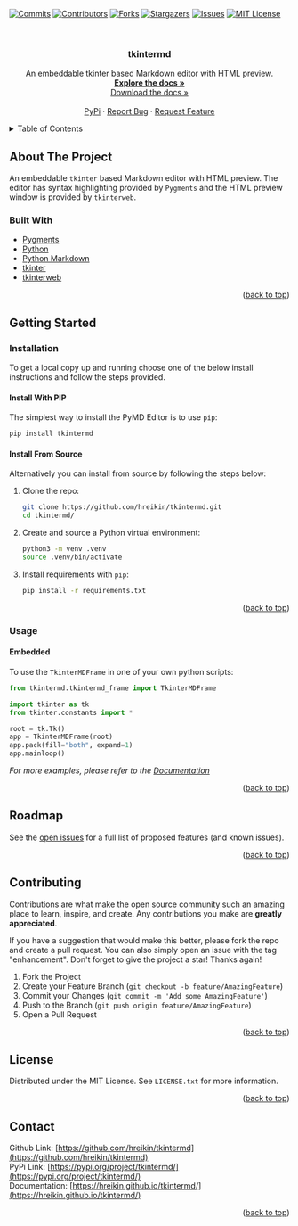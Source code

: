 <div id="top"></div>
<!--
*** Thanks for checking out the Best-README-Template. If you have a suggestion
*** that would make this better, please fork the repo and create a pull request
*** or simply open an issue with the tag "enhancement".
*** Don't forget to give the project a star!
*** Thanks again! Now go create something AMAZING! :D
-->

<!-- PROJECT SHIELDS -->
<!--
*** I'm using markdown "reference style" links for readability.
*** Reference links are enclosed in brackets [ ] instead of parentheses ( ).
*** See the bottom of this document for the declaration of the reference variables
*** for contributors-url, forks-url, etc. This is an optional, concise syntax you may use.
*** https://www.markdownguide.org/basic-syntax/#reference-style-links
-->
[![Commits][commit-shield]][commit-url]
[![Contributors][contributors-shield]][contributors-url]
[![Forks][forks-shield]][forks-url]
[![Stargazers][stars-shield]][stars-url]
[![Issues][issues-shield]][issues-url]
[![MIT License][license-shield]][license-url]

<!-- PROJECT LOGO -->
<br />
<div align="center">
  <!-- <a href="https://github.com/hreikin/tkintermd">
    <img src="images/logo.png" alt="Logo" width="80" height="80">
  </a> -->

<h3 align="center">tkintermd</h3>

  <p align="center">
    An embeddable tkinter based Markdown editor with HTML preview.
    <br />
    <a href="https://hreikin.github.io/tkintermd"><strong>Explore the docs »</strong></a>
    <br />
    <a href="https://hreikin.github.io/tkintermd/pdf/tkintermd-documentation-LATEST.pdf">Download the docs »</a>
    <br />
    <br />
    <!-- <a href="https://github.com/hreikin/tkintermd">View Demo</a> -->
    <!-- · -->
    <a href="https://pypi.org/project/tkintermd/">PyPi</a>
    ·
    <a href="https://github.com/hreikin/tkintermd/issues">Report Bug</a>
    ·
    <a href="https://github.com/hreikin/tkintermd/issues">Request Feature</a>
  </p>
</div>

<!-- TABLE OF CONTENTS -->
<details>
  <summary>Table of Contents</summary>
  <ol>
    <li>
      <a href="#about-the-project">About The Project</a>
      <ul>
        <li><a href="#built-with">Built With</a></li>
      </ul>
    </li>
    <li>
      <a href="#getting-started">Getting Started</a>
      <ul>
        <!-- <li><a href="#prerequisites">Prerequisites</a></li> -->
        <li>
          <a href="#installation">Installation</a>
          <ul>
            <li><a href="#install-with-pip">Install With PIP</a></li>
            <li><a href="#install-from-source">Install From Source</a></li>
          </ul>
        </li>
        <li>
          <a href="#usage">Usage</a>
          <ul>
            <!-- <li><a href="#standalone">Standalone</a></li> -->
            <li><a href="#embedded">Embedded</a></li>
          </ul>
        </li>
      </ul>
    </li>
    <li><a href="#roadmap">Roadmap</a></li>
    <li><a href="#contributing">Contributing</a></li>
    <li><a href="#license">License</a></li>
    <li><a href="#contact">Contact</a></li>
    <!-- <li><a href="#acknowledgments">Acknowledgments</a></li> -->
  </ol>
</details>

<!-- ABOUT THE PROJECT -->
## About The Project

<!-- [![Product Name Screen Shot][product-screenshot]](https://example.com) -->

An embeddable `tkinter` based Markdown editor with HTML preview. The editor has 
syntax highlighting provided by `Pygments` and the HTML preview window is 
provided by `tkinterweb`.

<!-- <p align="right">(<a href="#top">back to top</a>)</p> -->

### Built With

* [Pygments](https://github.com/pygments/pygments)
* [Python](https://www.python.org/)
* [Python Markdown](https://github.com/Python-Markdown/markdown)
* [tkinter](https://docs.python.org/3/library/tkinter.html)
* [tkinterweb](https://github.com/Andereoo/TkinterWeb)

<p align="right">(<a href="#top">back to top</a>)</p>

<!-- GETTING STARTED -->
## Getting Started
<!-- ### Prerequisites

This is an example of how to list things you need to use the software and how to install them.
* npm
  ```sh
  npm install npm@latest -g
  ``` -->

### Installation
To get a local copy up and running choose one of the below install instructions and follow the steps provided.

#### Install With PIP

The simplest way to install the PyMD Editor is to use `pip`:

```sh
pip install tkintermd
```

#### Install From Source

Alternatively you can install from source by following the steps below:

1. Clone the repo:
   ```sh
   git clone https://github.com/hreikin/tkintermd.git
   cd tkintermd/
   ```
2. Create and source a Python virtual environment:
   ```sh
   python3 -m venv .venv
   source .venv/bin/activate
   ```
3. Install requirements with `pip`:
   ```sh
   pip install -r requirements.txt
   ```

<p align="right">(<a href="#top">back to top</a>)</p>

<!-- USAGE EXAMPLES -->
### Usage

#### Embedded

To use the `TkinterMDFrame` in one of your own python scripts:

```python
from tkintermd.tkintermd_frame import TkinterMDFrame

import tkinter as tk
from tkinter.constants import *

root = tk.Tk()
app = TkinterMDFrame(root)
app.pack(fill="both", expand=1)
app.mainloop()
```

_For more examples, please refer to the [Documentation](https://hreikin.github.io/tkintermd)_

<p align="right">(<a href="#top">back to top</a>)</p>

<!-- ROADMAP -->
## Roadmap

<!-- - [ ] Feature 1
- [ ] Feature 2
- [ ] Feature 3
    - [ ] Nested Feature -->

See the [open issues](https://github.com/hreikin/tkintermd/issues) for a full list of proposed features (and known issues).

<p align="right">(<a href="#top">back to top</a>)</p>

<!-- CONTRIBUTING -->
## Contributing

Contributions are what make the open source community such an amazing place to learn, inspire, and create. Any contributions you make are **greatly appreciated**.

If you have a suggestion that would make this better, please fork the repo and create a pull request. You can also simply open an issue with the tag "enhancement".
Don't forget to give the project a star! Thanks again!

1. Fork the Project
2. Create your Feature Branch (`git checkout -b feature/AmazingFeature`)
3. Commit your Changes (`git commit -m 'Add some AmazingFeature'`)
4. Push to the Branch (`git push origin feature/AmazingFeature`)
5. Open a Pull Request

<p align="right">(<a href="#top">back to top</a>)</p>

<!-- LICENSE -->
## License

Distributed under the MIT License. See `LICENSE.txt` for more information.

<p align="right">(<a href="#top">back to top</a>)</p>

<!-- CONTACT -->
## Contact

Github Link: [https://github.com/hreikin/tkintermd](https://github.com/hreikin/tkintermd)  
PyPi Link: [https://pypi.org/project/tkintermd/](https://pypi.org/project/tkintermd/)  
Documentation: [https://hreikin.github.io/tkintermd/](https://hreikin.github.io/tkintermd/)

<p align="right">(<a href="#top">back to top</a>)</p>

<!-- ACKNOWLEDGMENTS
## Acknowledgments

* []()
* []()
* []()

<p align="right">(<a href="#top">back to top</a>)</p> -->

<!-- MARKDOWN LINKS & IMAGES -->
<!-- https://www.markdownguide.org/basic-syntax/#reference-style-links -->
[contributors-shield]: https://img.shields.io/github/contributors/hreikin/tkintermd.svg?style=for-the-badge
[contributors-url]: https://github.com/hreikin/tkintermd/graphs/contributors
[forks-shield]: https://img.shields.io/github/forks/hreikin/tkintermd.svg?style=for-the-badge
[forks-url]: https://github.com/hreikin/tkintermd/network/members
[stars-shield]: https://img.shields.io/github/stars/hreikin/tkintermd.svg?style=for-the-badge
[stars-url]: https://github.com/hreikin/tkintermd/stargazers
[issues-shield]: https://img.shields.io/github/issues/hreikin/tkintermd.svg?style=for-the-badge
[issues-url]: https://github.com/hreikin/tkintermd/issues
[license-shield]: https://img.shields.io/github/license/hreikin/tkintermd.svg?style=for-the-badge
[license-url]: https://github.com/hreikin/tkintermd/blob/master/LICENSE.txt
<!-- [linkedin-shield]: https://img.shields.io/badge/-LinkedIn-black.svg?style=for-the-badge&logo=linkedin&colorB=555 -->
<!-- [linkedin-url]: https://linkedin.com/in/linkedin_username -->
<!-- [product-screenshot]: images/screenshot.png -->
[commit-shield]: https://img.shields.io/github/commit-activity/m/hreikin/tkintermd?style=for-the-badge
[commit-url]: https://github.com/hreikin/tkintermd/graphs/commit-activity
